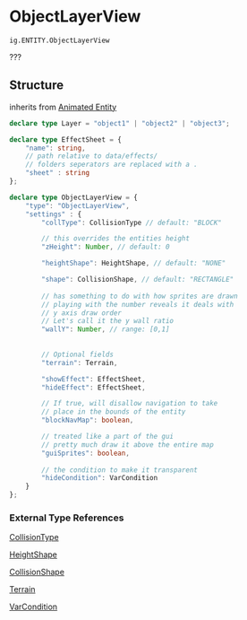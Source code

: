 # ObjectLayerView
`ig.ENTITY.ObjectLayerView`

???

## Structure
inherits from [Animated Entity](/entities/base/animated-entity.md)
```ts
declare type Layer = "object1" | "object2" | "object3";

declare type EffectSheet = {
    "name": string,
    // path relative to data/effects/ 
    // folders seperators are replaced with a .
    "sheet" : string
};

declare type ObjectLayerView = {
    "type": "ObjectLayerView",
    "settings" : {
        "collType": CollisionType // default: "BLOCK"

        // this overrides the entities height
        "zHeight": Number, // default: 0

        "heightShape": HeightShape, // default: "NONE"

        "shape": CollisionShape, // default: "RECTANGLE"
        
        // has something to do with how sprites are drawn
        // playing with the number reveals it deals with
        // y axis draw order
        // Let's call it the y wall ratio
        "wallY": Number, // range: [0,1]
        
        
        // Optional fields
        "terrain": Terrain, 

        "showEffect": EffectSheet,
        "hideEffect": EffectSheet,

        // If true, will disallow navigation to take
        // place in the bounds of the entity
        "blockNavMap": boolean,

        // treated like a part of the gui 
        // pretty much draw it above the entire map
        "guiSprites": boolean,
        
        // the condition to make it transparent
        "hideCondition": VarCondition
    }
};
```
### External Type References

[CollisionType](/types/collision-type.md)

[HeightShape](/types/collision-height-shape.md)

[CollisionShape](/types/collision-shape.md)

[Terrain](/types/terrain.md)

[VarCondition](/types/var-condition.md)